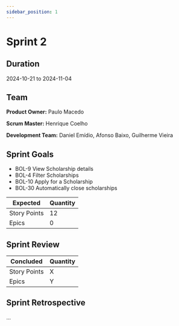 ```yaml
---
sidebar_position: 1
---
```


# Sprint 2

## Duration

2024-10-21 to 2024-11-04

## Team

**Product Owner:** Paulo Macedo

**Scrum Master:** Henrique Coelho

**Development Team:** Daniel Emídio, Afonso Baixo, Guilherme Vieira

## Sprint Goals

- BOL-9 View Scholarship details
- BOL-4 Filter Scholarships
- BOL-10 Apply for a Scholarship
- BOL-30 Automatically close scholarships 

|   Expected   | Quantity |
|--------------|----------|
| Story Points | 12       |
| Epics        | 0        |

## Sprint Review

|   Concluded   | Quantity |
|---------------|----------|
| Story Points  | X        |
| Epics         | Y        |

## Sprint Retrospective

...